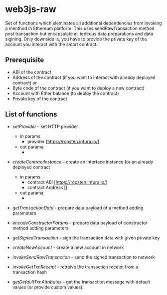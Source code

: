 # web3js-raw #
Set of functions which eleminates all additional dependencies from invoking a menthod in Ethereum platform.
This uses sendRawTransaction method post transaction but encapsulate all tedeous data preparations and data sigining. Only downside is, you have to provide the private key of the account you interact with the smart contract.

## Prerequisite ##

* ABI of the contract
* Address of the contract (if you want to interact with already deployed contract)
or
* Byte code of the contract (if you want to deploy a new contract)
* Account with Ether balance (to deploy the contract)
* Private key of the contract 

## List of functions ##

* _setProvider_ - set HTTP provider 
  * in params
    * provider [https://ropsten.infura.io/<token>]
  * out parama
    * <none>
* _createContractInstance_ - create an interface instance for an already deployed contract
  * in params
    * contract ABI [https://ropsten.infura.io/<token>]
    * contract Address []
  * out parama
    * <none>
  
* _getTransactionData_ - prepare data payload of a method adding parameters
* _encodeConstructorParams_ - prepare data payload of constructor method adding parameters
* _getSignedTransaction_ - sign the transaction data with given private key
* _createNewAccount_ - create a new account in network
* _invokeSendRawTransaction_ - send the signed transaction to network
* _invokeGetTxnReceipt_ - retreive the transaction receipt from a transaction hash
* _getDefaultTxnAttributes_ - get the transaction message with default values (or provide custom values)

